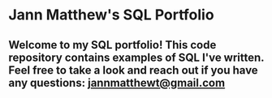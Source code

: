 # Jann Matthew's SQL Portfolio

## Welcome to my SQL portfolio! This code repository contains examples of SQL I've written. Feel free to take a look and reach out if you have any questions: jannmatthewt@gmail.com
